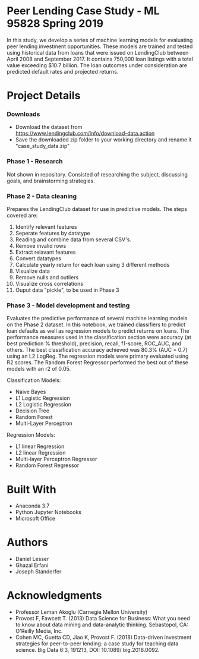 # Peer Lending Case Study - ML 95828 Spring 2019
In this study, we develop a series of machine learning models for evaluating peer lending investment opportunities. These models are trained and tested using historical data from loans that were issued on LendingClub between April 2008 and September 2017. It contains 750,000 loan listings with a total value exceeding $10.7 billion. The loan outcomes under consideration are predicted default rates and projected returns.

# Project Details
### Downloads
* Download the dataset from https://www.lendingclub.com/info/download-data.action
* Save the downloaded zip folder to your working directory and rename it "case_study_data.zip"

### Phase 1 - Research
Not shown in repository. Consisted of researching the subject, discussing goals, and brainstorming strategies.

### Phase 2 - Data cleaning
Prepares the LendingClub dataset for use in predictive models. The steps covered are:
1. Identify relevant features
2. Seperate features by datatype
3. Reading and combine data from several CSV's.
4. Remove invalid rows
5. Extract relavant features
6. Convert datatypes
7. Calculate yearly return for each loan using 3 different methods
8. Visualize data
9. Remove nulls and outliers
10. Visualize cross correlations
11. Ouput data "pickle", to be used in Phase 3

### Phase 3 - Model development and testing
Evaluates the predictive performance of several machine learning models on the Phase 2 dataset. In this notebook, we trained classifiers to predict loan defaults as well as regression models to predict returns on loans. The performance measures used in the classification section were accuracy (at best prediction % threshold), precision, recall, f1-score, ROC_AUC, and others. The best classification accuracy achieved was 80.3% (AUC = 0.7) using an L2 LogReg. The regression models were primary evaluated using R2 scores. The Random Forest Regressor performed the best out of these models with an r2 of 0.05. 

Classification Models:
* Naive Bayes
* L1 Logistic Regression
* L2 Logistic Regression
* Decision Tree
* Random Forest
* Multi-Layer Perceptron

Regression Models:
* L1 linear Regression
* L2 linear Regression
* Multi-layer Perceptron Regressor
* Random Forest Regressor


# Built With
* Anaconda 3.7
* Python Jupyter Notebooks
* Microsoft Office

# Authors
* Daniel Lesser
* Ghazal Erfani
* Joseph Standerfer

# Acknowledgments
* Professor Leman Akoglu (Carnegie Mellon University)
* Provost F, Fawcett T. (2013) Data Science for Business: What you need to know about data mining and data-analytic thinking. Sebastopol, CA: O'Reilly Media, Inc.
* Cohen MC, Guetta CD, Jiao K, Provost F. (2018) Data-driven investment strategies for peer-to-peer lending: a case study for teaching data science. Big Data 6:3, 191213, DOI: 10.1089/ big.2018.0092.
